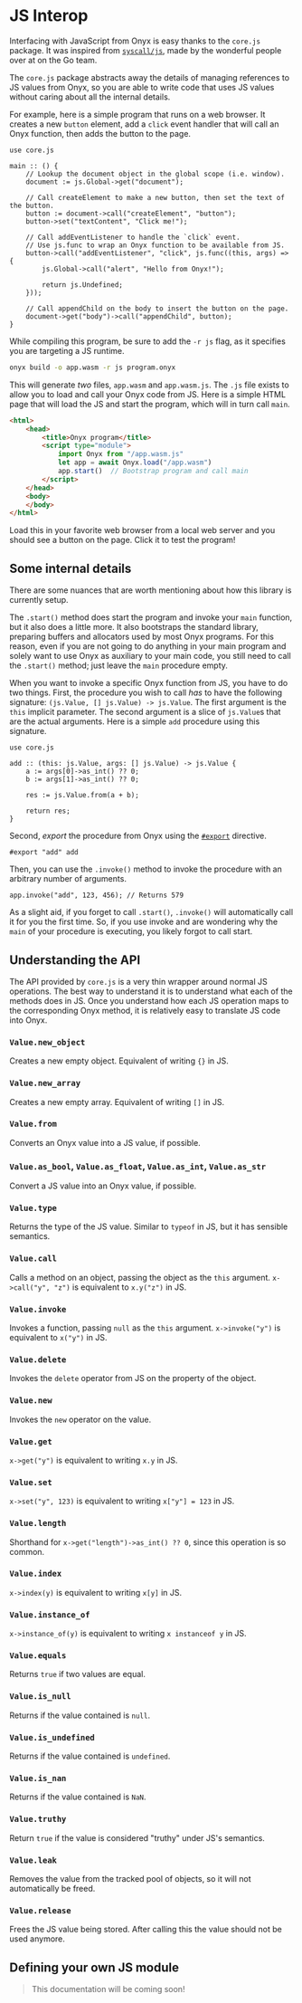 # JS Interop

Interfacing with JavaScript from Onyx is easy thanks to the `core.js` package. It was inspired from
[`syscall/js`](https://pkg.go.dev/syscall/js), made by the wonderful people over at on the Go team.

The `core.js` package abstracts away the details of managing references to JS values from Onyx,
so you are able to write code that uses JS values without caring about all the internal details.

For example, here is a simple program that runs on a web browser. It creates a new `button` element,
add a `click` event handler that will call an Onyx function, then adds the button to the page.

```onyx
use core.js

main :: () {
    // Lookup the document object in the global scope (i.e. window).
    document := js.Global->get("document");

    // Call createElement to make a new button, then set the text of the button.
    button := document->call("createElement", "button");
    button->set("textContent", "Click me!");

    // Call addEventListener to handle the `click` event.
    // Use js.func to wrap an Onyx function to be available from JS.
    button->call("addEventListener", "click", js.func((this, args) => {
        js.Global->call("alert", "Hello from Onyx!");

        return js.Undefined;
    }));

    // Call appendChild on the body to insert the button on the page.
    document->get("body")->call("appendChild", button);
}
```

While compiling this program, be sure to add the `-r js` flag, as it specifies you are targeting
a JS runtime.

```sh
onyx build -o app.wasm -r js program.onyx
```

This will generate *two* files, `app.wasm` and `app.wasm.js`. The `.js` file exists to allow you
to load and call your Onyx code from JS. Here is a simple HTML page that will load the
JS and start the program, which will in turn call `main`.

```html
<html>
    <head>
        <title>Onyx program</title>
        <script type="module">
            import Onyx from "/app.wasm.js"
            let app = await Onyx.load("/app.wasm")
            app.start()  // Bootstrap program and call main
        </script>
    </head>
    <body>
    </body>
</html>
```

Load this in your favorite web browser from a local web server and you should see a button on the
page. Click it to test the program!

## Some internal details

There are some nuances that are worth mentioning about how this library is currently setup.

The `.start()` method does start the program and invoke your `main` function, but it also
does a little more. It also bootstraps the standard library, preparing buffers and allocators
used by most Onyx programs. For this reason, even if you are not going to do anything in your
main program and solely want to use Onyx as auxiliary to your main code, you still need to call
the `.start()` method; just leave the `main` procedure empty.

When you want to invoke a specific Onyx function from JS, you have to do two things.
First, the procedure you wish to call *has* to have the following signature: `(js.Value, [] js.Value) -> js.Value`.
The first argument is the `this` implicit parameter. The second argument is a slice of
`js.Value`s that are the actual arguments. Here is a simple `add` procedure using this signature.

```onyx
use core.js

add :: (this: js.Value, args: [] js.Value) -> js.Value {
    a := args[0]->as_int() ?? 0;
    b := args[1]->as_int() ?? 0;

    res := js.Value.from(a + b);

    return res;
}
```

Second, *export* the procedure from Onyx using the [`#export`](./../directives/export.md) directive.

```onyx
#export "add" add
```

Then, you can use the `.invoke()` method to invoke the procedure with an arbitrary number of arguments.

```onyx
app.invoke("add", 123, 456); // Returns 579
```

As a slight aid, if you forget to call `.start()`, `.invoke()` will automatically call it for you the
first time. So, if you use invoke and are wondering why the `main` of your procedure is executing,
you likely forgot to call start.


## Understanding the API

The API provided by `core.js` is a very thin wrapper around normal JS operations.
The best way to understand it is to understand what each of the methods does in JS.
Once you understand how each JS operation maps to the corresponding Onyx method,
it is relatively easy to translate JS code into Onyx.


### `Value.new_object`

Creates a new empty object. Equivalent of writing `{}` in JS.

### `Value.new_array`

Creates a new empty array. Equivalent of writing `[]` in JS.

### `Value.from`

Converts an Onyx value into a JS value, if possible.

### `Value.as_bool`, `Value.as_float`, `Value.as_int`, `Value.as_str`

Convert a JS value into an Onyx value, if possible.

### `Value.type`

Returns the type of the JS value. Similar to `typeof` in JS,
but it has sensible semantics.

### `Value.call`

Calls a method on an object, passing the object as the `this` argument. `x->call("y", "z")` is equivalent to `x.y("z")` in JS.

### `Value.invoke`

Invokes a function, passing `null` as the `this` argument.
`x->invoke("y")` is equivalent to `x("y")` in JS.

### `Value.delete`

Invokes the `delete` operator from JS on the property of the object.

### `Value.new`

Invokes the `new` operator on the value.

### `Value.get`

`x->get("y")` is equivalent to writing `x.y` in JS.

### `Value.set`

`x->set("y", 123)` is equivalent to writing `x["y"] = 123` in JS.

### `Value.length`

Shorthand for `x->get("length")->as_int() ?? 0`, since this operation is so common.

### `Value.index`

`x->index(y)` is equivalent to writing `x[y]` in JS.

### `Value.instance_of`

`x->instance_of(y)` is equivalent to writing `x instanceof y` in JS.

### `Value.equals`

Returns `true` if two values are equal.

### `Value.is_null`

Returns if the value contained is `null`.

### `Value.is_undefined`

Returns if the value contained is `undefined`.

### `Value.is_nan`

Returns if the value contained is `NaN`.

### `Value.truthy`

Return `true` if the value is considered "truthy" under JS's semantics.

### `Value.leak`

Removes the value from the tracked pool of objects, so it will not automatically be freed.

### `Value.release`

Frees the JS value being stored. After calling this the value should not be used anymore.


## Defining your own JS module

> This documentation will be coming soon!

